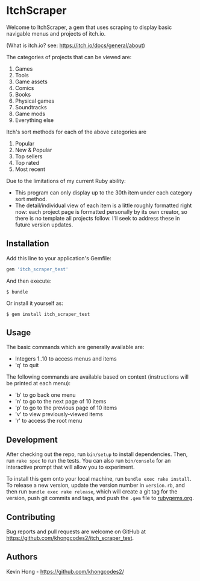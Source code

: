 # ItchScraper

Welcome to ItchScraper, a gem that uses scraping to display basic navigable menus and projects of itch.io.

(What is itch.io? see: https://itch.io/docs/general/about)

The categories of projects that can be viewed are:
1. Games
2. Tools
3. Game assets
4. Comics
5. Books
6. Physical games
7. Soundtracks
8. Game mods
9. Everything else

Itch's sort methods for each of the above categories are
1. Popular
2. New & Popular
3. Top sellers
4. Top rated
5. Most recent

Due to the limitations of my current Ruby ability:
- This program can only display up to the 30th item under each category sort method.
- The detail/individual view of each item is a little roughly formatted right now: each project page is formatted personally by its own creator, so there is no template all projects follow.
I'll seek to address these in future version updates.

## Installation

Add this line to your application's Gemfile:

```ruby
gem 'itch_scraper_test'
```

And then execute:

    $ bundle

Or install it yourself as:

    $ gem install itch_scraper_test

## Usage

The basic commands which are generally available are:
- Integers 1..10 to access menus and items
- 'q' to quit

The following commands are available based on context (instructions will be printed at each menu):
- 'b' to go back one menu
- 'n' to go to the next page of 10 items
- 'p' to go to the previous page of 10 items
- 'v' to view previously-viewed items
- 'r' to access the root menu

## Development

After checking out the repo, run `bin/setup` to install dependencies. Then, run `rake spec` to run the tests. You can also run `bin/console` for an interactive prompt that will allow you to experiment.

To install this gem onto your local machine, run `bundle exec rake install`. To release a new version, update the version number in `version.rb`, and then run `bundle exec rake release`, which will create a git tag for the version, push git commits and tags, and push the `.gem` file to [rubygems.org](https://rubygems.org).

## Contributing

Bug reports and pull requests are welcome on GitHub at https://github.com/khongcodes2/itch_scraper_test.

## Authors

Kevin Hong - https://github.com/khongcodes2/

